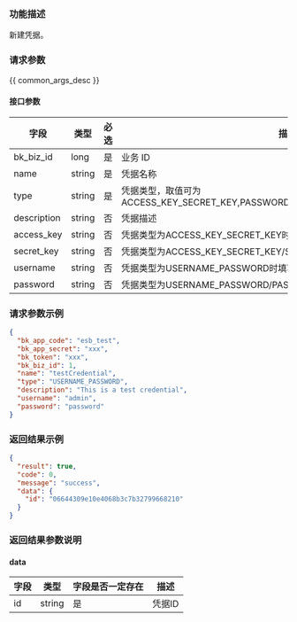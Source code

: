 ### 功能描述

新建凭据。

### 请求参数

{{ common_args_desc }}

#### 接口参数

| 字段             |  类型      | 必选   |  描述       |
|-----------------|------------|--------|------------|
| bk_biz_id       |  long      | 是     | 业务 ID     |
| name            |  string    | 是     | 凭据名称 |
| type            |  string    | 是     | 凭据类型，取值可为ACCESS_KEY_SECRET_KEY,PASSWORD,USERNAME_PASSWORD,SECRET_KEY |
| description     |  string    | 否     | 凭据描述 |
| access_key      |  string    | 否     | 凭据类型为ACCESS_KEY_SECRET_KEY时填写 |
| secret_key      |  string    | 否     | 凭据类型为ACCESS_KEY_SECRET_KEY/SECRET_KEY时填写 |
| username        |  string    | 否     | 凭据类型为USERNAME_PASSWORD时填写 |
| password        |  string    | 否     | 凭据类型为USERNAME_PASSWORD/PASSWORD时填写 |


### 请求参数示例

```json
{
  "bk_app_code": "esb_test",
  "bk_app_secret": "xxx",
  "bk_token": "xxx",
  "bk_biz_id": 1,
  "name": "testCredential",
  "type": "USERNAME_PASSWORD",
  "description": "This is a test credential",
  "username": "admin",
  "password": "password"
}
```

### 返回结果示例

```json
{
  "result": true,
  "code": 0,
  "message": "success",
  "data": {
    "id": "06644309e10e4068b3c7b32799668210"   
  }
}
```

### 返回结果参数说明

#### data

| 字段      | 类型    |字段是否一定存在  | 描述      |
|-----------|-------|---------------|---------|
| id        | string |是             | 凭据ID |
